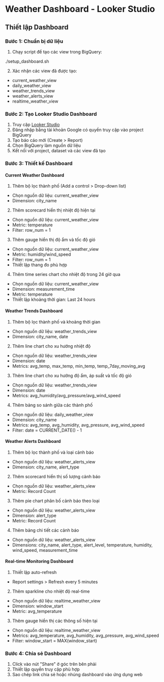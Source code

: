 # Weather Dashboard - Looker Studio

## Thiết lập Dashboard

### Bước 1: Chuẩn bị dữ liệu

1. Chạy script để tạo các view trong BigQuery:

./setup_dashboard.sh


2. Xác nhận các view đã được tạo:
- current_weather_view
- daily_weather_view
- weather_trends_view
- weather_alerts_view
- realtime_weather_view

### Bước 2: Tạo Looker Studio Dashboard

1. Truy cập [Looker Studio](https://lookerstudio.google.com/)
2. Đăng nhập bằng tài khoản Google có quyền truy cập vào project BigQuery
3. Tạo báo cáo mới (Create > Report)
4. Chọn BigQuery làm nguồn dữ liệu
5. Kết nối với project, dataset và các view đã tạo

### Bước 3: Thiết kế Dashboard

#### Current Weather Dashboard

1. Thêm bộ lọc thành phố (Add a control > Drop-down list)
- Chọn nguồn dữ liệu: current_weather_view
- Dimension: city_name

2. Thêm scorecard hiển thị nhiệt độ hiện tại
- Chọn nguồn dữ liệu: current_weather_view
- Metric: temperature
- Filter: row_num = 1

3. Thêm gauge hiển thị độ ẩm và tốc độ gió
- Chọn nguồn dữ liệu: current_weather_view
- Metric: humidity/wind_speed
- Filter: row_num = 1
- Thiết lập thang đo phù hợp

4. Thêm time series chart cho nhiệt độ trong 24 giờ qua
- Chọn nguồn dữ liệu: current_weather_view
- Dimension: measurement_time
- Metric: temperature
- Thiết lập khoảng thời gian: Last 24 hours

#### Weather Trends Dashboard

1. Thêm bộ lọc thành phố và khoảng thời gian
- Chọn nguồn dữ liệu: weather_trends_view
- Dimension: city_name, date

2. Thêm line chart cho xu hướng nhiệt độ
- Chọn nguồn dữ liệu: weather_trends_view
- Dimension: date
- Metrics: avg_temp, max_temp, min_temp, temp_7day_moving_avg

3. Thêm line chart cho xu hướng độ ẩm, áp suất và tốc độ gió
- Chọn nguồn dữ liệu: weather_trends_view
- Dimension: date
- Metrics: avg_humidity/avg_pressure/avg_wind_speed

4. Thêm bảng so sánh giữa các thành phố
- Chọn nguồn dữ liệu: daily_weather_view
- Dimension: city_name
- Metrics: avg_temp, avg_humidity, avg_pressure, avg_wind_speed
- Filter: date = CURRENT_DATE() - 1

#### Weather Alerts Dashboard

1. Thêm bộ lọc thành phố và loại cảnh báo
- Chọn nguồn dữ liệu: weather_alerts_view
- Dimension: city_name, alert_type

2. Thêm scorecard hiển thị số lượng cảnh báo
- Chọn nguồn dữ liệu: weather_alerts_view
- Metric: Record Count

3. Thêm pie chart phân bố cảnh báo theo loại
- Chọn nguồn dữ liệu: weather_alerts_view
- Dimension: alert_type
- Metric: Record Count

4. Thêm bảng chi tiết các cảnh báo
- Chọn nguồn dữ liệu: weather_alerts_view
- Dimensions: city_name, alert_type, alert_level, temperature, humidity, wind_speed, measurement_time

#### Real-time Monitoring Dashboard

1. Thiết lập auto-refresh
- Report settings > Refresh every 5 minutes

2. Thêm sparkline cho nhiệt độ real-time
- Chọn nguồn dữ liệu: realtime_weather_view
- Dimension: window_start
- Metric: avg_temperature

3. Thêm gauge hiển thị các thông số hiện tại
- Chọn nguồn dữ liệu: realtime_weather_view
- Metrics: avg_temperature, avg_humidity, avg_pressure, avg_wind_speed
- Filter: window_start = MAX(window_start)

### Bước 4: Chia sẻ Dashboard

1. Click vào nút "Share" ở góc trên bên phải
2. Thiết lập quyền truy cập phù hợp
3. Sao chép link chia sẻ hoặc nhúng dashboard vào ứng dụng web
